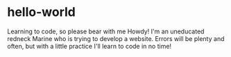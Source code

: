 # hello-world
Learning to code, so please bear with me
Howdy!
I'm an uneducated redneck Marine who is trying to develop a website. Errors will be plenty and often, but with a little practice I'll learn to code in no time!
